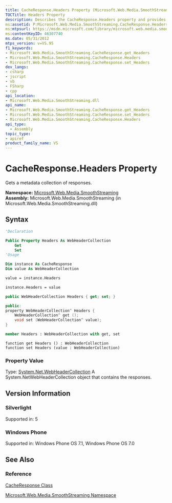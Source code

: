 ```yaml
---
title: CacheResponse.Headers Property (Microsoft.Web.Media.SmoothStreaming)
TOCTitle: Headers Property
description: Describes the CacheResponse.Headers property and provides the field's namespace, assembly, syntax, and version information.
ms:assetid: P:Microsoft.Web.Media.SmoothStreaming.CacheResponse.Headers
ms:mtpsurl: https://msdn.microsoft.com/library/microsoft.web.media.smoothstreaming.cacheresponse.headers(v=VS.95)
ms:contentKeyID: 46307740
ms.date: 05/31/2012
mtps_version: v=VS.95
f1_keywords:
- Microsoft.Web.Media.SmoothStreaming.CacheResponse.get_Headers
- Microsoft.Web.Media.SmoothStreaming.CacheResponse.Headers
- Microsoft.Web.Media.SmoothStreaming.CacheResponse.set_Headers
dev_langs:
- csharp
- jscript
- vb
- FSharp
- cpp
api_location:
- Microsoft.Web.Media.SmoothStreaming.dll
api_name:
- Microsoft.Web.Media.SmoothStreaming.CacheResponse.get_Headers
- Microsoft.Web.Media.SmoothStreaming.CacheResponse.set_Headers
- Microsoft.Web.Media.SmoothStreaming.CacheResponse.Headers
api_type:
  - Assembly
topic_type:
- apiref
product_family_name: VS
---
```


# CacheResponse.Headers Property

Gets a metadata collection of responses.

**Namespace:**  [Microsoft.Web.Media.SmoothStreaming](microsoft-web-media-smoothstreaming-namespace_1.md)  
**Assembly:**  Microsoft.Web.Media.SmoothStreaming (in Microsoft.Web.Media.SmoothStreaming.dll)

## Syntax

```vb
'Declaration

Public Property Headers As WebHeaderCollection
    Get
    Set
'Usage

Dim instance As CacheResponse
Dim value As WebHeaderCollection

value = instance.Headers

instance.Headers = value
```

```csharp
public WebHeaderCollection Headers { get; set; }
```

```cpp
public:
property WebHeaderCollection^ Headers {
    WebHeaderCollection^ get ();
    void set (WebHeaderCollection^ value);
}
```

``` fsharp
member Headers : WebHeaderCollection with get, set
```

```jscript
function get Headers () : WebHeaderCollection
function set Headers (value : WebHeaderCollection)
```

### Property Value

Type: [System.Net.WebHeaderCollection](https://msdn.microsoft.com/library/1beth6ct\(v=vs.95\))  
A System.NetWebHeaderCollection object that contains the responses.

## Version Information

### Silverlight

Supported in: 5  

### Windows Phone

Supported in: Windows Phone OS 7.1, Windows Phone OS 7.0  

## See Also

### Reference

[CacheResponse Class](cacheresponse-class-microsoft-web-media-smoothstreaming_1.md)

[Microsoft.Web.Media.SmoothStreaming Namespace](microsoft-web-media-smoothstreaming-namespace_1.md)

